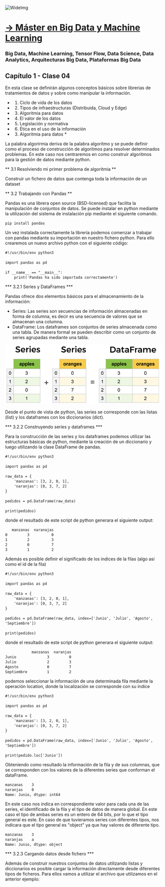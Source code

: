 ![WideImg](https://fictizia.com/img/github/Fictizia-plan-estudios-github.jpg)

# [→ Máster en Big Data y Machine Learning](https://fictizia.com/formacion/master-big-data)
### Big Data, Machine Learning, Tensor Flow, Data Science, Data Analytics, Arquitecturas Big Data, Plataformas Big Data

## Capítulo 1 - Clase 04

En esta clase se definirán algunos conceptos básicos sobre librerias de tratamientos de datos y sobre como manipular la información. 

* 1. Ciclo de vida de los datos
* 2. Tipos de infraestructuras (Distribuida, Cloud y Edge)
* 3. Algoritmia para datos
* 4. El valor de los datos
* 5. Legislación y normativa
* 6. Ética en el uso de la información

* 3. Algoritmia para datos *

La palabra algorirmia deriva de la palabra algoritmo y se puede definir como el proceso de construcción de algoritmos para resolver determinados problemas. 
En este caso nos centraremos en como construir algoritmos para la gestión de datos mediante python. 

** 3.1 Resolviendo mi primer problema de algoritmia **

Construir un fichero de datos que contenga toda la información de un dataset

** 3.2 Trabajando con Pandas **

Pandas es una librera open source (BSD-licensed) que facilita la manipulación de conjuntos de datos. Se puede instalar en python 
mediante la utilización del sistema de instalación pip mediante el siguiente comando. 

```
pip install pandas

```

Un vez instalada correctamente la librería podemos comenzar a trabajar con pandas mediante su importación en nuestro fichero 
python. Para ello crearemos un nuevo archivo python con el siguiente código:


```
#!/usr/bin/env python3

import pandas as pd

if __name__ == "__main__":
    print('Pandas ha sido importada correctamente')

```

*** 3.2.1 Series y DataFrames ***

Pandas ofrece dos elementos básicos para el almacenamiento de la información: 
* Series: Las series son secuencias de información almacenadas en forma de columna, es decir es una secuencia de valores que se almacenan una columna.
* DataFrame: Los dataframes son conjuntos de series almacenada como una tabla. De manera formal se pueden describir como un conjunto de series agrupadas mediante una tabla. 

![Ejemplo de representación de series y DataFrames](./img/pandas_series.png)

Desde el punto de vista de python, las series se corresponde con las listas (list) y los dataframes con los diccionarios (dict).  

*** 3.2.2 Construyendo series y dataframes ***

Para la construcción de las series y los dataframes podemos utilizar las estructuras básicas de python, mediante la creación 
de un diccionario y luego utilizando la clase DataFrame de pandas. 

```
#!/usr/bin/env python3

import pandas as pd

raw_data = {
    'manzanas': [3, 2, 0, 1], 
    'naranjas': [0, 3, 7, 2]
}

pedidos = pd.DataFrame(raw_data)

print(pedidos)

```

donde el resultado de este script de python generara el siguiente output:


```
   manzanas  naranajas
0         3          0
1         2          3
2         0          7
3         1          2

```

Además es posible definir el significado de los indices de la filas (algo así como el id de la fila)

```
#!/usr/bin/env python3

import pandas as pd

raw_data = {
    'manzanas': [3, 2, 0, 1], 
    'naranjas': [0, 3, 7, 2]
}

pedidos = pd.DataFrame(raw_data, index=['Junio', 'Julio', 'Agosto', 'Septiembre'])

print(pedidos)

```

donde el resultado de este script de python generara el siguiente output:


```
            manzanas  naranjas
Junio              3         0
Julio              2         3
Agosto             0         7
Septiembre         1         2
```

podemos seleccionar la información de una determinada fila mediante la operación location, donde la localización se corresponde con su índice

```
#!/usr/bin/env python3

import pandas as pd

raw_data = {
    'manzanas': [3, 2, 0, 1], 
    'naranjas': [0, 3, 7, 2]
}

pedidos = pd.DataFrame(raw_data, index=['Junio', 'Julio', 'Agosto', 'Septiembre'])

print(pedido.loc['Junio'])

```

Obteniendo como resultado la información de la fila y de sus columnas, que se corresponden con los valores de la diferentes series que conforman el dataFrame. 

```
manzanas    3
naranjas    0
Name: Junio, dtype: int64
```

En este caso nos indica en correspondiente valor para cada una de las series, el identificado de la fila y el tipo de datos de manera global. En este caso el tipo de ambas series es un entero de 64 bits, por lo que el tipo general es este. En caso de que tuvieramos series con diferentes tipos, nos indicara que el tipo general es "object" ya que hay valores de diferente tipo. 

```
manzanas    3
naranjas    a
Name: Junio, dtype: object
```

*** 3.2.3 Cargando datos desde fichero ***

Además de construir nuestros conjuntos de datos utilizando listas y diccionarios es posible cargar la información directamente desde diferentes tipos de ficheros. Para ellos vamos a utilizar el archivo que utilizamos en el anterior ejemplo: 
